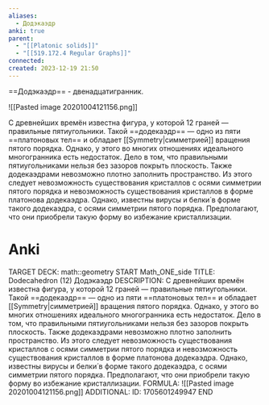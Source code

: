 ```yaml
---
aliases:
  - Додэкаэдр
anki: true
parent:
  - "[[Platonic solids]]"
  - "[[519.172.4 Regular Graphs]]"
connected: 
created: 2023-12-19 21:50
---
```


==Додэкаэдр== - двенадцатигранник.

![[Pasted image 20201004121156.png]]

С древнейших времён известна фигура, у которой 12 граней — правильные пятиугольники. Такой ==додекаэдр== — одно из пяти ==платоновых тел== и обладает [[Symmetry|симметрией]] вращения пятого порядка. Однако, у этого во многих отношениях идеального многогранника есть недостаток. Дело в том, что правильными пятиугольниками нельзя без зазоров покрыть плоскость. Также додекаэдрами невозможно плотно заполнить пространство. Из этого следует невозможность существования кристаллов с осями симметрии пятого порядка и невозможность существования кристаллов в форме платонова додекаэдра. Однако, известны вирусы и белки́ в форме такого додекаэдра, с осями симметрии пятого порядка. Предполагают, что они приобрели такую форму во избежание кристаллизации.


# Anki
TARGET DECK: math::geometry
START
Math_ONE_side
TITLE: Dodecahedron (12)
Додэкаэдр
DESCRIPTION: С древнейших времён известна фигура, у которой 12 граней — правильные пятиугольники. Такой ==додекаэдр== — одно из пяти ==платоновых тел== и обладает [[Symmetry|симметрией]] вращения пятого порядка. Однако, у этого во многих отношениях идеального многогранника есть недостаток. Дело в том, что правильными пятиугольниками нельзя без зазоров покрыть плоскость. Также додекаэдрами невозможно плотно заполнить пространство. Из этого следует невозможность существования кристаллов с осями симметрии пятого порядка и невозможность существования кристаллов в форме платонова додекаэдра. Однако, известны вирусы и белки́ в форме такого додекаэдра, с осями симметрии пятого порядка. Предполагают, что они приобрели такую форму во избежание кристаллизации.
FORMULA: ![[Pasted image 20201004121156.png]]
ADDITIONAL:
ID: 1705601249947
END